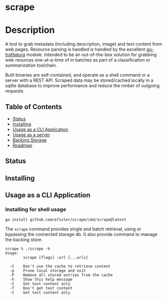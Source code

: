 # scrape

# Description
A tool to grab metadata (including description, image) and text content from web pages. Resource parsing is handled is handled by the excellent [go-trafilatura](https://github.com/markusmobius/go-trafilatura) module. Intended to be an out-of-the-box solution for grabbing web reources one-at-a-time of in batches as part of a classification or summarization toolchain. 

Built binaries are self-contained, and operate as a shell command or a server with a REST API. Scraped data may be stored/cached locally in a sqlite database to improve performance and reduce the nmber of outgoing requests. 

## Table of Contents

- [Status](#status)
- [Installing](#installing)
- [Usage as a CLI Application](#usage-as-a-cli-application)
- [Usage as a server](#usage-as-a-server)
- [Backing Storage](#backing-storage)
- [Roadmap](#roadmap)

## Status

## Installing


## Usage as a CLI Application
### Installing for shell usage
```
go install github.com/efixler/scrape/cmd/scrape@latest
```
The `scrape` command provides single and batch retrieval, using or bypassing the connected storage db. It also provide command to manage the backing store.

```
scrape % ./scrape -h
Usage: 
        scrape [flags] :url [...urls]

  -C    Don't use the cache to retrieve content
  -p    Prune local storage and exit
  -P    Remove all stored entries from the cache
  -h    Show this help message
  -t    Get text content only
  -T    Don't get text content
  -t    Get text content only
```


